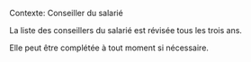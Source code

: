 Contexte: Conseiller du salarié

La liste des conseillers du salarié est révisée tous les trois ans.

Elle peut être complétée à tout moment si nécessaire.